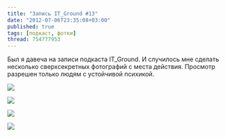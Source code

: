 ```yaml
---
title: "Запись IT_Ground #13"
date: "2012-07-06T23:35:08+03:00"
published: true
tags: [подкаст, фотки]
thread: 754777953
---
```


Был я давеча на записи подкаста IT_Ground. И случилось мне сделать несколько сверхсекретных фотографий с места действия. 
Просмотр разрешен только людям с устойчивой психикой.

![](/images/photos/itground13_1.jpg)

![](/images/photos/itground13_2.jpg)

![](/images/photos/itground13_3.jpg)

![](/images/photos/itground13_4.jpg)
